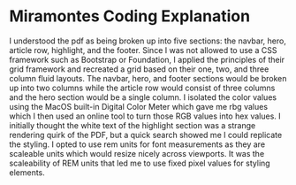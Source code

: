 # Miramontes Coding Explanation

I understood the pdf as being broken up into five sections: the navbar, hero, article row, highlight, and the footer. Since I was not allowed to use a CSS framework such as Bootstrap or Foundation, I applied the principles of their grid framework and recreated a grid based on their one, two, and three column fluid layouts. The navbar, hero, and footer sections would be broken up into two columns while the article row would consist of three columns and the hero section would be a single column. I isolated the color values using the MacOS built-in Digital Color Meter which gave me rbg values which I then used an online tool to turn those RGB values into hex values. I initially thought the white text of the highlight section was a strange rendering quirk of the PDF, but a quick search showed me I could replicate the styling.  I opted to use rem units for font measurements as they are scaleable units which would resize nicely across viewports. It was the scaleability of REM units that led me to use fixed pixel values for styling elements.
